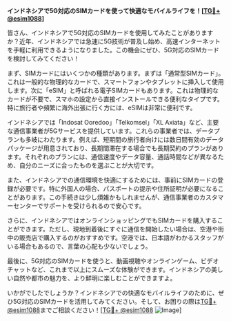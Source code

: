 **インドネシアで5G対応のSIMカードを使って快適なモバイルライフを！[[TG💪+ @esim1088](https://t.me/s/esim1088)]**

皆さん、インドネシアで5G対応のSIMカードを使用してみたことがありますか？近年、インドネシアでは急速に5G技術が普及し始め、高速インターネットを手軽に利用できるようになりました。この機会にぜひ、5G対応のSIMカードを検討してみてください！

まず、SIMカードにはいくつかの種類があります。まずは「通常型SIMカード」。これは一般的な物理的なカードで、スマートフォンやタブレットに挿入して使用します。次に「eSIM」と呼ばれる電子SIMカードもあります。これは物理的なカードが不要で、スマホの設定から直接インストールできる便利なタイプです。特に旅行者や頻繁に海外出張に行く方には、eSIMは非常に便利です。

インドネシアでは「Indosat Ooredoo」「Telkomsel」「XL Axiata」など、主要な通信事業者が5Gサービスを提供しています。これらの事業者では、データプランも多岐にわたります。例えば、短期間の旅行者向けには数日間有効のデータパッケージが用意されており、長期間滞在する場合でも長期契約のプランがあります。それぞれのプランには、通信速度やデータ容量、通話時間などが異なるため、自分のニーズに合ったものを選ぶことが大切です。

また、インドネシアでの通信環境を快適にするためには、事前にSIMカードの登録が必要です。特に外国人の場合、パスポートの提示や住所証明が必要になることがあります。この手続きは少し煩雑かもしれませんが、通信事業者のカスタマーセンターでサポートを受けられるので安心です。

さらに、インドネシアではオンラインショッピングでもSIMカードを購入することができます。ただし、現地到着後にすぐに通信を開始したい場合は、空港や街中の販売店で購入するのがおすすめです。空港では、日本語がわかるスタッフがいる場合もあるので、言葉の心配も少ないでしょう。

最後に、5G対応のSIMカードを使うと、動画視聴やオンラインゲーム、ビデオチャットなど、これまで以上にスムーズな体験ができます。インドネシアの美しい自然や都市の魅力を、より鮮明に楽しむことができますよ。

いかがでしたでしょうか？インドネシアでの快適なモバイルライフのために、ぜひ5G対応のSIMカードを活用してみてください。そして、お困りの際は[TG💪+ @esim1088](https://t.me/s/esim1088)までご相談ください！[[TG💪+ @esim1088](https://t.me/s/esim1088) ![Image](https://i.postimg.cc/Y0z9fWf4/image.png)]